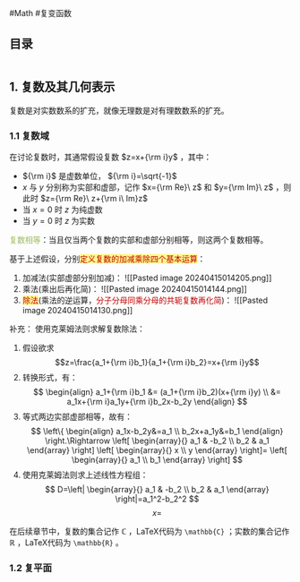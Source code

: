 #Math #复变函数 

## 目录

```toc
```

## 1. 复数及其几何表示

复数是对实数数系的扩充，就像无理数是对有理数数系的扩充。

### 1.1 复数域

在讨论复数时，其通常假设复数 $z=x+{\rm i}y$ ，其中：
- ${\rm i}$ 是虚数单位， ${\rm i}=\sqrt{-1}$ 
- $x$ 与 $y$ 分别称为实部和虚部，记作 $x={\rm Re}\ z$ 和 $y={\rm Im}\ z$ ，则此时 $z={\rm Re}\ z+{\rm i\ Im}z$ 
- 当 $x=0$ 时 $z$ 为纯虚数
- 当 $y=0$ 时 $z$ 为实数

<font color="#9bbb59">复数相等</font>：当且仅当两个复数的实部和虚部分别相等，则这两个复数相等。

基于上述假设，分别<span style="background:#fff88f"><font color="#c00000">定义复数的加减乘除四个基本运算</font></span>：
1. 加减法(实部虚部分别加减)：
	![[Pasted image 20240415014205.png]]
2. 乘法(乘出后再化简)：
	![[Pasted image 20240415014144.png]]
3. <span style="background:#fff88f"><font color="#c00000">除法</font></span>(乘法的逆运算，<font color="#c00000">分子分母同乘分母的共轭复数再化简</font>)：
	![[Pasted image 20240415014130.png]]

补充：
使用克莱姆法则求解复数除法：
1. 假设欲求$$z=\frac{a_1+{\rm i}b_1}{a_1+{\rm i}b_2}=x+{\rm i}y$$
2. 转换形式，有：
$$
\begin{align}
a_1+{\rm i}b_1 &= (a_1+{\rm i}b_2)(x+{\rm i}y) \\
&= a_1x+{\rm i}a_1y+{\rm i}b_2x-b_2y
\end{align}
$$
3. 等式两边实部虚部相等，故有：
$$
\left\{
\begin{align}
a_1x-b_2y&=a_1 \\
b_2x+a_1y&=b_1
\end{align}
\right.\Rightarrow \left[
\begin{array}{}
a_1 & -b_2 \\
b_2 & a_1
\end{array}
\right]
\left[
\begin{array}{}
x \\
y
\end{array}
\right]=
\left[
\begin{array}{}
a_1 \\
b_1
\end{array}
\right]
$$
4. 使用克莱姆法则求上述线性方程组：
$$
D=\left|
\begin{array}{}
a_1 & -b_2 \\
b_2 & a_1
\end{array}
\right|=a_1^2-b_2^2
$$
$$
x=
$$




在后续章节中，复数的集合记作 $\mathbb{C}$ ，LaTeX代码为 `\mathbb{C}` ；实数的集合记作 $\mathbb{R}$ ，LaTeX代码为 `\mathbb{R}` 。

### 1.2 复平面



